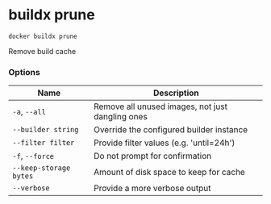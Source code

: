 # buildx prune

```
docker buildx prune
```

<!---MARKER_GEN_START-->
Remove build cache

### Options

| Name | Description |
| --- | --- |
| `-a`, `--all` | Remove all unused images, not just dangling ones |
| `--builder string` | Override the configured builder instance |
| `--filter filter` | Provide filter values (e.g. 'until=24h') |
| `-f`, `--force` | Do not prompt for confirmation |
| `--keep-storage bytes` | Amount of disk space to keep for cache |
| `--verbose` | Provide a more verbose output |


<!---MARKER_GEN_END-->

